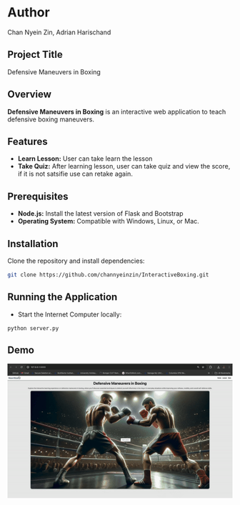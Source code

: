 # Author 
Chan Nyein Zin, 
Adrian Harischand

## Project Title
Defensive Maneuvers in Boxing

## Overview
**Defensive Maneuvers in Boxing** is an interactive web application to teach defensive boxing maneuvers.

## Features
- **Learn Lesson:** User can take learn the lesson
- **Take Quiz:** After learning lesson, user can take quiz and view the score, if it is not satsifie use can retake again.


## Prerequisites

- **Node.js:** Install the latest version of Flask and Bootstrap
- **Operating System:** Compatible with Windows, Linux, or Mac.

## Installation

Clone the repository and install dependencies:

```bash
git clone https://github.com/channyeinzin/InteractiveBoxing.git
```

## Running the Application

- Start the Internet Computer locally:
```
python server.py

```

## Demo

![Demo Screenshot1](/static/images/rc.gif)
